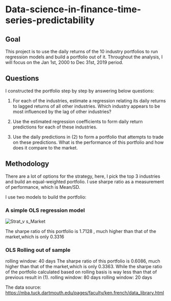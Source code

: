 # Data-science-in-finance-time-series-predictability
## Goal
This project is to use the daily returns of the 10 industry portfolios to run regression models and build a portfolio out of it.
Throughout the analysis, I will focus on the Jan 1st, 2000 to Dec 31st, 2019 period.
## Questions
I constructed the portfolio step by step by answering below questions:

1. For each of the industries, estimate a regression relating its daily returns to lagged returns of all other industries. Which industry appears to be most influenced by the lag of other industries?

2. Use the estimated regression coefficients to form daily return predictions for each of these industries.

3. Use the daily predictions in (2) to form a portfolio that attempts to trade on these predictions. What is the performance of this portfolio and how does it compare to the market. 
## Methodology
There are a lot of options for the strategy, here, I pick the top 3 industries and build an equal-weighted portfolio.
I use sharpe ratio as a measurement of performance, which is Mean/SD.

I use two models to build the portfolio:
### A simple OLS regression model

![Strat_v s_Market](https://user-images.githubusercontent.com/102770592/223020283-6d8a766b-b36a-4053-b90e-d50304d21b54.png)

The sharpe ratio of this portfolio is 1.7128 , much higher than that of the market,which is only 0.3316

### OLS Rolling out of sample
rolling window: 40 days
The sharpe ratio of this portfolio is 0.6086, much higher than that of the market,which is only 0.3363.
While the sharpe ratio of the portfolio calculated based on rolling basis is way less than that of previous result in (1).
rolling window: 80 days
rolling window: 20 days

The data source:
https://mba.tuck.dartmouth.edu/pages/faculty/ken.french/data_library.html
